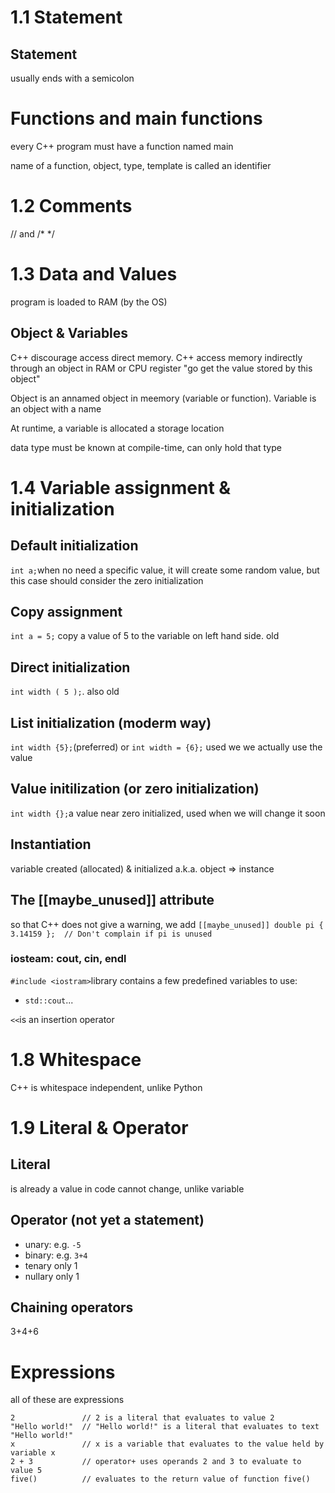 # 1.1 Statement
## Statement
usually ends with a semicolon
# Functions and main functions
every C++ program must have a function named main

name of a function, object, type, template is called an identifier

# 1.2 Comments
// and /* */

# 1.3 Data and Values
program is loaded to RAM (by the OS)
## Object & Variables
C++ discourage access direct memory. C++ access memory indirectly through an object in RAM or CPU register "go get the value stored by this object"

Object is an annamed object in meemory (variable or function). Variable is an object with a name

At runtime, a variable is allocated a storage location

data type must be known at compile-time, can only hold that type

# 1.4 Variable assignment & initialization
## Default initialization
`int a;`when no need a specific value, it will create some random value, but this case should consider the zero initialization
## Copy assignment
`int a = 5;` copy a value of 5 to the variable on left hand side. old

## Direct initialization
`int width ( 5 );`. also old

## List initialization (moderm way)
`int width {5};`(preferred) or `int width = {6};` used we we actually use the value

## Value initilization (or zero initialization)
`int width {};`a value near zero initialized, used when we will change it soon

## Instantiation
variable created (allocated) & initialized a.k.a. object => instance

## The [[maybe_unused]] attribute
so that C++ does not give a warning, we add 
`[[maybe_unused]] double pi { 3.14159 };  // Don't complain if pi is unused`

### iosteam: cout, cin, endl
`#include <iostram>`library contains a few predefined variables to use:
- `std::cout`...

`<<`is an insertion operator

# 1.8 Whitespace
C++ is whitespace independent, unlike Python

# 1.9 Literal & Operator
## Literal
is already a value in code cannot change, unlike variable
## Operator (not yet a statement)
- unary: e.g. `-5`
- binary: e.g. `3+4`
- tenary only 1
- nullary only 1

## Chaining operators
3+4+6

# Expressions
all of these are expressions
```
2               // 2 is a literal that evaluates to value 2
"Hello world!"  // "Hello world!" is a literal that evaluates to text "Hello world!"
x               // x is a variable that evaluates to the value held by variable x
2 + 3           // operator+ uses operands 2 and 3 to evaluate to value 5
five()          // evaluates to the return value of function five()
```